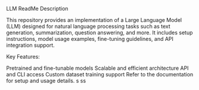 LLM ReadMe Description

This repository provides an implementation of a Large Language Model (LLM) designed for natural language processing tasks such as text generation, summarization, question answering, and more. It includes setup instructions, model usage examples, fine-tuning guidelines, and API integration support.

Key Features:

Pretrained and fine-tunable models
Scalable and efficient architecture
API and CLI access
Custom dataset training support
Refer to the documentation for setup and usage details.
s
ss
